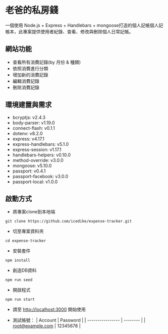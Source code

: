# 老爸的私房錢
一個使用 Node.js + Express + Handlebars + mongoose打造的個人記帳個人記帳本，此專案提供使用者紀錄、查看、修改與刪除個人日常記帳。

## 網站功能
* 查看所有消費記錄(by 月份 & 種類)
* 依照消費進行分類
* 增加新的消費記錄
* 編輯消費記錄
* 刪除消費記錄
  
## 環境建置與需求
* bcryptjs: v2.4.3
* body-parser: v1.19.0
* connect-flash: v0.1.1
* dotenv: v8.2.0
* express: v4.17.1
* express-handlebars: v5.1.0
* express-session: v1.17.1
* handlebars-helpers: v0.10.0
* method-override: v3.0.0
* mongoose: v5.10.0
* passport: v0.4.1
* passport-facebook: v3.0.0
* passport-local: v1.0.0

## 啟動方式
* 將專案clone到本地端

```
git clone https://github.com/icedike/expense-tracker.git
```

* 切至專案資料夾
```
cd expense-tracker
```

* 安裝套件

```
npm install
```

* 創造DB資料

```
npm run seed
```

* 開啟程式

```
npm run start
```

* 請至 <http://localhost:3000> 開始使用

* 測試帳號：
| Account          | Password |
| ---------------- | -------- |
| root@example.com | 12345678 |

